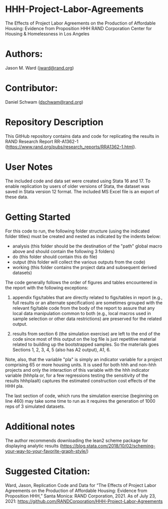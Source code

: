# HHH-Project-Labor-Agreements
The Effects of Project Labor Agreements on the Production of Affordable Housing: Evidence from Proposition HHH
RAND Corporation
Center for Housing & Homelessness in Los Angeles

# Authors:
Jason M. Ward (jward@rand.org)

# Contributor:
Daniel Schwam (dschwam@rand.org)

# Repository Description
This GitHub repository contains data and code for replicating the results in RAND Research Report RR-A1362-1 (https://www.rand.org/pubs/research_reports/RRA1362-1.html).

# User Notes
The included code and data set were created using Stata 16 and 17. To enable replication by users of older versions 
of Stata, the dataset was saved in Stata version 12 format. The included MS Excel file is an export of these data.

# Getting Started
For this code to run, the following folder structure (using the indicated folder titles) must be created and nested as indicated by the indents below:

- analysis (this folder should be the destination of the "path" global macro above and should contain the following 3 folders)
- do (this folder should contain this do file)
- output (this folder will collect the various outputs from the code)
- working (this folder contains the project data and subsequent derived datasets)

The code generally follows the order of figures and tables encountered in the report with the following exceptions:

1) appendix figs/tables that are directly related to figs/tables in report (e.g., full results or an alternate specification) 
are sometimes grouped with the relevant fig/table code from the body of the report to assure that any local data manipulation 
common to both (e.g., local macros used in sample selection or other data restrictions) are preserved for the related output.

2) results from section 6 (the simulation exercise) are left to the end of the code since most of this output on the log file 
is just repetitive material related to building up the bootstrapped samples. So the materials goes Sections 1, 2, 3, 4, 5 (also has A2 output), A1, 6.

Note, also, that the variable "pla" is simply an indicator variable for a project comprising 65 or more housing units. 
It is used for both hhh and non-hhh projects and only the interaction of this variable with the hhh indicator variable 
(hhhpla or, for a few regressions testing the sensitivity of the results hhhplaalt) captures the estimated construction 
cost effects of the HHH pla.

The last section of code, which runs the simulation exercise (beginning on line 460) may take some time to run as it 
requires the generation of 1000 reps of 3 simulated datasets. 

# Additional notes
The author recommends downloading the lean2 scheme package for displaying analytic results (https://blog.stata.com/2018/10/02/scheming-your-way-to-your-favorite-graph-style/)

# Suggested Citation:

Ward, Jason, Replication Code and Data for “The Effects of Project Labor Agreements on the Production of Affordable Housing: Evidence from Proposition HHH,” Santa Monica: RAND Corporation, 2021. 
As of July 23, 2021: https://github.com/RANDCorporation/HHH-Project-Labor-Agreements
